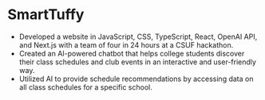 # SmartTuffy
- Developed a website in JavaScript, CSS, TypeScript, React, OpenAI API, and Next.js with a team of four in 24 hours at a CSUF hackathon.
- Created an AI-powered chatbot that helps college students discover their class schedules and club events in an interactive and user-friendly way.
- Utilized AI to provide schedule recommendations by accessing data on all class schedules for a specific school.
